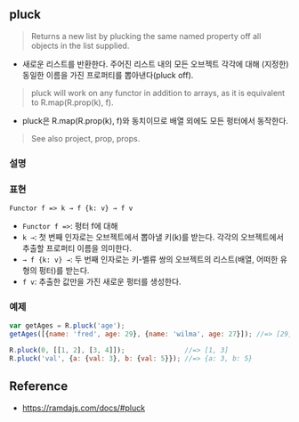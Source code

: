 ## pluck
> Returns a new list by plucking the same named property off all objects in the list supplied.
- 새로운 리스트를 반환한다. 주어진 리스트 내의 모든 오브젝트 각각에 대해 (지정한) 동일한 이름을 가진 프로퍼티를 뽑아낸다(pluck off).

> pluck will work on any functor in addition to arrays, as it is equivalent to R.map(R.prop(k), f).
- pluck은 R.map(R.prop(k), f)와 동치이므로 배열 외에도 모든 펑터에서 동작한다.

> See also project, prop, props.

### 설명

### 표현
```
Functor f => k → f {k: v} → f v
```
- `Functor f =>`: 펑터 f에 대해
- `k →`: 첫 번째 인자로는 오브젝트에서 뽑아낼 키(k)를 받는다. 각각의 오브젝트에서 추출할 프로퍼티 이름을 의미한다.
- `→ f {k: v} →`: 두 번째 인자로는 키-벨류 쌍의 오브젝트의 리스트(배열, 어떠한 유형의 펑터)를 받는다.
- `f v`: 추출한 값만을 가진 새로운 펑터를 생성한다.

### 예제
```js
var getAges = R.pluck('age');
getAges([{name: 'fred', age: 29}, {name: 'wilma', age: 27}]); //=> [29, 27]

R.pluck(0, [[1, 2], [3, 4]]);               //=> [1, 3]
R.pluck('val', {a: {val: 3}, b: {val: 5}}); //=> {a: 3, b: 5}
```

## Reference
- https://ramdajs.com/docs/#pluck
